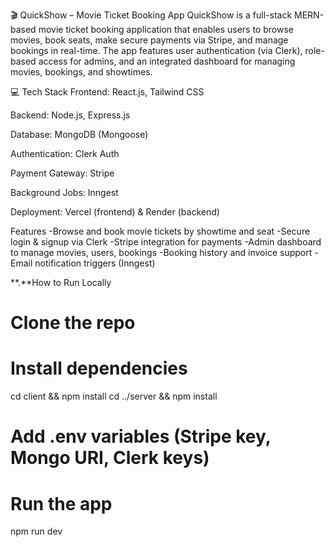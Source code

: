 🎬 QuickShow – Movie Ticket Booking App
QuickShow is a full-stack MERN-based movie ticket booking application that enables users to browse movies, book seats, make secure payments via Stripe, and manage bookings in real-time. The app features user authentication (via Clerk), role-based access for admins, and an integrated dashboard for managing movies, bookings, and showtimes.

💻 Tech Stack
Frontend: React.js, Tailwind CSS

Backend: Node.js, Express.js

Database: MongoDB (Mongoose)

Authentication: Clerk Auth

Payment Gateway: Stripe

Background Jobs: Inngest

Deployment: Vercel (frontend) & Render (backend)

Features
-Browse and book movie tickets by showtime and seat
-Secure login & signup via Clerk
-Stripe integration for payments
-Admin dashboard to manage movies, users, bookings
-Booking history and invoice support
-Email notification triggers (Inngest)

**.**How to Run Locally 
# Clone the repo

# Install dependencies
cd client && npm install
cd ../server && npm install

# Add .env variables (Stripe key, Mongo URI, Clerk keys)

# Run the app
npm run dev
